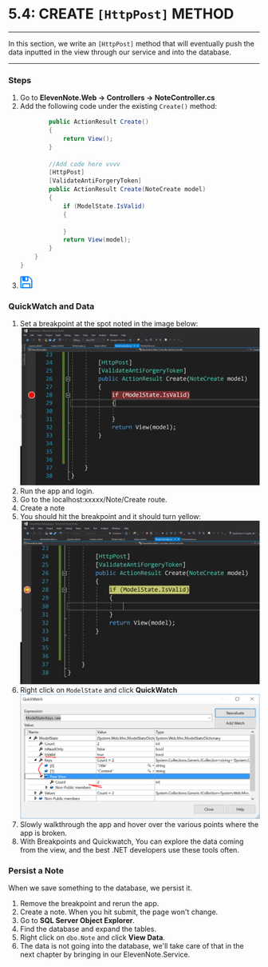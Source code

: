 # 5.4: CREATE `[HttpPost]` METHOD
---

In this section, we write an `[HttpPost]` method that will eventually push the data inputted in the view through our service and into the database.

<hr />

### Steps
1. Go to **ElevenNote.Web -> Controllers -> NoteController.cs**
2. Add the following code under the existing `Create()` method:
    ```cs
            public ActionResult Create()
            {
                return View();
            }
            
            //Add code here vvvv
            [HttpPost]
            [ValidateAntiForgeryToken]
            public ActionResult Create(NoteCreate model)
            {
                if (ModelState.IsValid)
                {

                }
                return View(model);
            }
        }
    }
    ```
3. ![Save](../assets/font-awesome-save.png)

### QuickWatch and Data
1. Set a breakpoint at the spot noted in the image below:
![Set Breakpoint](../assets/5.4-A.png)
2. Run the app and login.
3. Go to the localhost:xxxxx/Note/Create route.
4. Create a note
5. You should hit the breakpoint and it should turn yellow:
![Breakpoint Yellow](../assets/5.4-B.png)
6. Right click on `ModelState` and click **QuickWatch**
![Quick Watch](../assets/5.4-C.png)
7. Slowly walkthrough the app and hover over the various points where the app is broken. 
8. With Breakpoints and Quickwatch, You can explore the data coming from the view, and the best .NET developers use these tools often.

### Persist a Note
When we save something to the database, we persist it. 
1. Remove the breakpoint and rerun the app. 
2. Create a note. When you hit submit, the page won't change. 
3. Go to **SQL Server Object Explorer**.
4. Find the database and expand the tables.
5. Right click on `dbo.Note` and click **View Data**.
6. The data is not going into the database, we'll take care of that in the next chapter by bringing in our ElevenNote.Service.
